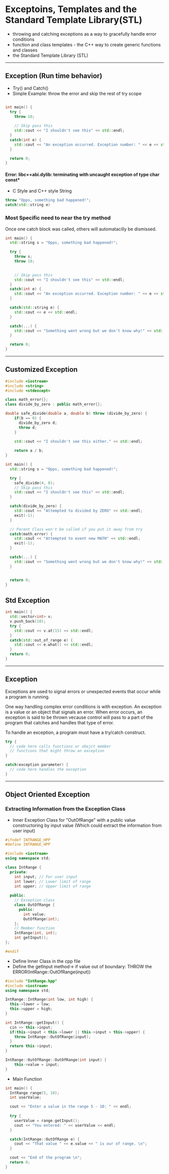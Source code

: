 # Exceptoins, Templates and the Standard Template Library(STL)

- throwing and catching exceptions as a way to gracefully handle error conditions
- function and class templates - the C++ way to create generic functions and classes
- the Standard Template Library (STL)


***

## Exception (Run time behavior)
- Try() and Catch()
- Simple Example: throw the error and skip the rest of try scope
```c++

int main() {
  try {
    throw 10;
    
    // Skip pass this
    std::cout << "I shouldn't see this" << std::endl;
  }
  catch(int e) {
    std::cout << "An exception occurred. Exception number: " << e << std::endl;
  }

  return 0;
}
```

#### Error: libc++abi.dylib: terminating with uncaught exception of type char const*
- C Style and C++ style String
```c++
throw "Opps, something bad happened!";
catch(std::string e) 
```

### Most Specific need to near the try method
Once one catch block was called, others will automatacilly be dismissed.

```c++
int main() {
  std::string s = "Opps, something bad happened!";

  try {
    throw s;
    throw 10;
    

    // Skip pass this
    std::cout << "I shouldn't see this" << std::endl;
  }
  catch(int e) {
    std::cout << "An exception occurred. Exception number: " << e << std::endl;
  }

  catch(std::string e) {
    std::cout << e << std::endl;
  }

  catch(...) {
    std::cout << "Something went wrong but we don't know why!" << std::cout;
  }

  return 0;
}
```
***

## Customized Exception

```c++
#include <iostream>
#include <string>
#include <stdexcept>

class math_error{};
class divide_by_zero : public math_error{};

double safe_divide(double a, double b) throw (divide_by_zero) {
    if(b == 0) {
      divide_by_zero d;
      throw d;
    }

    std::cout << "I shouldn't see this either." << std::endl;
    
    return a / b;
}

int main() {
  std::string s = "Opps, something bad happened!";

  try {
    safe_divide(4, 0);
    // Skip pass this
    std::cout << "I shouldn't see this" << std::endl;
  }

  catch(divide_by_zero) {
    std::cout << "Attempted to divided by ZERO" << std::endl;
    exit(-1);
  }

  // Parent Class won't be called if you put it away from try
  catch(math_error) {
    std::cout << "Attempted to event new MATH" << std::endl;
    exit(-1);
  }

  catch(...) {
    std::cout << "Something went wrong but we don't know why!" << std::endl;
  }


  return 0;
}
```


## Std Exception

```c++
int main() {
  std::vector<int> v;
  v.push_back(10);
  try {
    std::cout << v.at(15) << std::endl;  
  }
  catch(std::out_of_range e) {
    std::cout << e.what() << std::endl;
  }
  return 0;
}
```
***

## Exception
Exceptions are used to signal errors or unexpected events that occur while a program is running.

One way handling complex error conditions is with exception. An exception is a value or an object that signals an error. When error occurs, an exception is said to be thrown vecause control will pass to a part of the program that catches and handles that type of error.

To handle an exception, a program must have a try/catch construct.

```c++
try {
  // code here calls functions or obejct member
  // functions that might throw an exception
}

catch(exception parameter) {
  // code here handles the exception
}
```

***

## Object Oriented Exception 
### Extracting Information from the Exception Class
- Inner Exception Class for "OutOfRange" with a public value constructoring by input value (Which could extract the information from user input)

```c++
#ifndef INTRANGE_HPP
#define INTRANGE_HPP

#include <iostream>
using namespace std;

class IntRange {
  private:
    int input; // For user input
    int lower; // Lower limit of range
    int upper; // Upper limit of range
  
  public:
    // Exception class
    class OutOfRange {
      public:
        int value;
        OutOfRange(int);
    };
    // Member function
    IntRange(int, int);
    int getInput();  
};

#endif
```

- Define Inner Class in the cpp file
- Define the getInput method-> if value out of boundary: THROW the ERROR(IntRange::OutOfRange(input))
```c++
#include "IntRange.hpp"
#include <iostream>
using namespace std;

IntRange::IntRange(int low, int high) {
  this->lower = low;
  this->upper = high;
}

int IntRange::getInput() {
  cin >> this->input;
  if(this->input < this->lower || this->input > this->upper) {
    throw IntRange::OutOfRange(input);
  }
  return this->input;
}

IntRange::OutOfRange::OutOfRange(int input) {
    this->value = input;
}
```

- Main Function
```c++
int main() {
  IntRange range(5, 10);
  int userValue;

  cout << "Enter a value in the range 5 - 10: " << endl;
  
  try {
    userValue = range.getInput();
    cout << "You entered: " << userValue << endl;
  }

  catch(IntRange::OutOfRange e) {
    cout << "That value " << e.value << " is our of range. \n";
  }

  cout << "End of the program \n";
  return 0;
}

```
